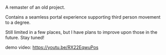 A remaster of an old project.

Contains a seamless portal experience supporting third person movement to a degree.

Still limited in a few places, but I have plans to improve upon those in the future. Stay tuned!

demo video: https://youtu.be/RX22EqwuPos
